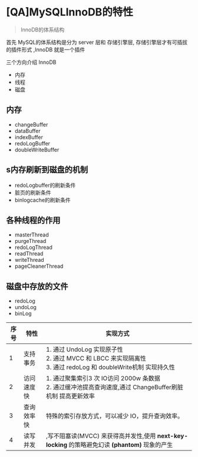 # [QA]MySQLInnoDB的特性

> InnoDB的体系结构

首先 MySQL的体系结构是分为 server 层和 存储引擎层, 存储引擎层才有可插拔的插件形式 ,InnoDB 就是一个插件

三个方向介绍 InnoDB

- 内存
- 线程
- 磁盘

## 内存

- changeBuffer
- dataBuffer
- indexBuffer
- redoLogBuffer
- doubleWriteBuffer

## s内存刷新到磁盘的机制

- redoLogbuffer的刷新条件
- 脏页的刷新条件
- binlogcache的刷新条件

## 各种线程的作用

- masterThread
- purgeThread
- redoLogThread
- readThread
- writeThread
- pageCleanerThread

## 磁盘中存放的文件

- redoLog
- undoLog
- binLog

| 序号 | 特性       | 实现方式                                                     |
| ---- | ---------- | ------------------------------------------------------------ |
| 1    | 支持事务   | 1. 通过 UndoLog 实现原子性<br />2. 通过 MVCC 和 LBCC 来实现隔离性<br />3. 通过 redoLog 和 doubleWrite机制 实现持久性 |
| 2    | 访问速度快 | 1. 通过聚集索引3 次 IO访问 2000w 条数据<br />2. 通过缓冲池提高查询速度,通过 ChangeBuffer刷脏机制 提高更新效率 |
| 3    | 查询效率快 | 特殊的索引存放方式，可以减少 IO，提升查询效率。              |
| 4    | 读写并发   | ,写不阻塞读(MVCC) 来获得高并发性,使用  **next-key-locking** 的策略避免幻读 **(phantom)**  现象的产生 |

